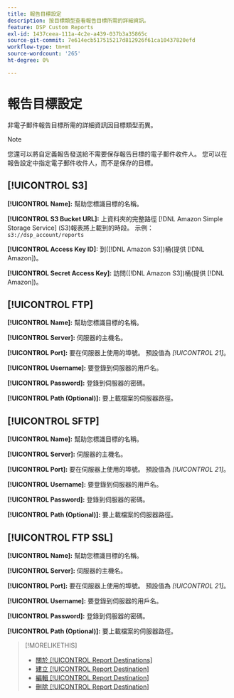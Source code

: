 ```yaml
---
title: 報告目標設定
description: 按目標類型查看報告目標所需的詳細資訊。
feature: DSP Custom Reports
exl-id: 1437ceea-111a-4c2e-a439-037b3a35865c
source-git-commit: 7e614ecb517515217d812926f61ca10437820efd
workflow-type: tm+mt
source-wordcount: '265'
ht-degree: 0%

---
```


# 報告目標設定

非電子郵件報告目標所需的詳細資訊因目標類型而異。

>[!NOTE]
>
> 您還可以將自定義報告發送給不需要保存報告目標的電子郵件收件人。 您可以在報告設定中指定電子郵件收件人，而不是保存的目標。

## [!UICONTROL S3]

**[!UICONTROL Name]:** 幫助您標識目標的名稱。

**[!UICONTROL S3 Bucket URL]:** 上資料夾的完整路徑 [!DNL Amazon Simple Storage Service] (S3)報表將上載到的時段。 示例： `s3://dsp_account/reports`

**[!UICONTROL Access Key ID]:** 到([!DNL Amazon S3])桶(提供 [!DNL Amazon])。

**[!UICONTROL Secret Access Key]:** 訪問([!DNL Amazon S3])桶(提供 [!DNL Amazon])。

## [!UICONTROL FTP]

**[!UICONTROL Name]:** 幫助您標識目標的名稱。

**[!UICONTROL Server]:** 伺服器的主機名。

**[!UICONTROL Port]:** 要在伺服器上使用的埠號。 預設值為 *[!UICONTROL 21]*。

**[!UICONTROL Username]:** 要登錄到伺服器的用戶名。

**[!UICONTROL Password]:** 登錄到伺服器的密碼。

**[!UICONTROL Path (Optional)]:** 要上載檔案的伺服器路徑。

## [!UICONTROL SFTP]

**[!UICONTROL Name]:** 幫助您標識目標的名稱。

**[!UICONTROL Server]:** 伺服器的主機名。

**[!UICONTROL Port]:** 要在伺服器上使用的埠號。 預設值為 *[!UICONTROL 21]*。

**[!UICONTROL Username]:** 要登錄到伺服器的用戶名。

**[!UICONTROL Password]:** 登錄到伺服器的密碼。

**[!UICONTROL Path (Optional)]:** 要上載檔案的伺服器路徑。

## [!UICONTROL FTP SSL]

**[!UICONTROL Name]:** 幫助您標識目標的名稱。

**[!UICONTROL Server]:** 伺服器的主機名。

**[!UICONTROL Port]:** 要在伺服器上使用的埠號。 預設值為 *[!UICONTROL 21]*。

**[!UICONTROL Username]:** 要登錄到伺服器的用戶名。

**[!UICONTROL Password]:** 登錄到伺服器的密碼。

**[!UICONTROL Path (Optional)]:** 要上載檔案的伺服器路徑。

>[!MORELIKETHIS]
>
>* [關於 [!UICONTROL Report Destinations]](/help/dsp/reports/report-destinations/report-destination-about.md)
>* [建立 [!UICONTROL Report Destination]](/help/dsp/reports/report-destinations/report-destination-create.md)
>* [編輯 [!UICONTROL Report Destination]](/help/dsp/reports/report-destinations/report-destination-edit.md)
>* [刪除 [!UICONTROL Report Destination]](/help/dsp/reports/report-destinations/report-destination-delete.md)

